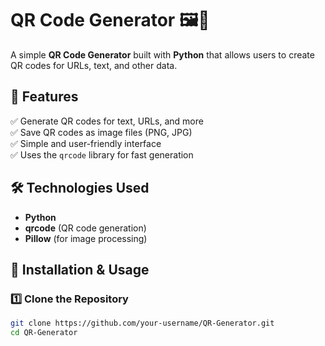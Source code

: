 # QR Code Generator 🖼️🔗

A simple **QR Code Generator** built with **Python** that allows users to create QR codes for URLs, text, and other data.

## 📌 Features
✅ Generate QR codes for text, URLs, and more  
✅ Save QR codes as image files (PNG, JPG)  
✅ Simple and user-friendly interface  
✅ Uses the `qrcode` library for fast generation  

## 🛠️ Technologies Used
- **Python**
- **qrcode** (QR code generation)
- **Pillow** (for image processing)


## 🚀 Installation & Usage

### **1️⃣ Clone the Repository**
```sh
git clone https://github.com/your-username/QR-Generator.git
cd QR-Generator
